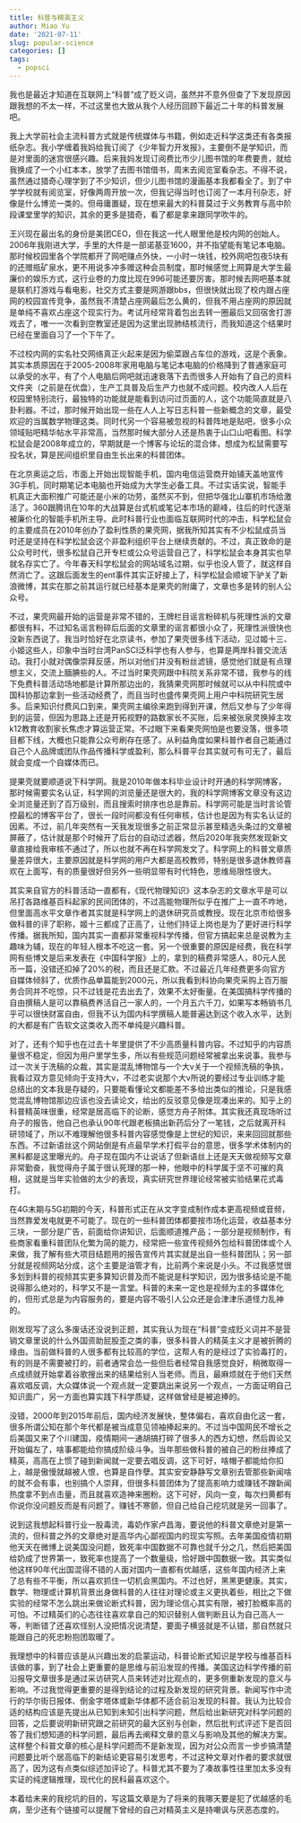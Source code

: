 ```yaml
---
title: 科普与精英主义
author: Miao Yu
date: '2021-07-11'
slug: popular-science
categories: []
tags:
  - popsci
---
```


我也是最近才知道在互联网上“科普”成了贬义词，虽然并不意外但查了下发现原因跟我想的不太一样，不过这里也大致从我个人经历回顾下最近二十年的科普发展吧。

我上大学前社会主流科普方式就是传统媒体与书籍，例如走近科学这类还有各类报纸杂志。我小学缠着我妈给我订阅了《少年智力开发报》，主要倒不是学知识，而是对里面的迷宫很感兴趣。后来我妈发现订阅费比市少儿图书馆的年费要贵，就给我换成了一个小红本本，放学了去图书馆借书，周末去阅览室看杂志。不得不说，虽然通过猎奇心理学到了不少知识，但少儿图书馆的漫画基本我都看全了。到了中学学校就有阅览室，好像两周开放一次，但我记得当时也订阅了一本月刊杂志，好像是什么博览一类的。但毋庸置疑，现在想来最大的科普莫过于义务教育与高中阶段课堂里学的知识，其余的更多是猎奇，看了都是拿来跟同学吹牛的。

王兴现在最出名的身份是美团CEO，但在我这一代人眼里他是校内网的创始人。2006年我刚进大学，手里的大件是一部诺基亚1600，并不指望能有笔记本电脑。那时候校园里各个学院都开了网吧赚点外快，一小时一块钱，校外网吧包夜5块有的还赠瓶矿泉水，更不用说多冲多赠这种会员制度，那时候感觉上网算是大学生最廉价的娱乐方式，这行业卷的力度比现在996可能还要厉害。那时候去网吧基本就是联机打游戏与看电影，社交方式主要是网游跟bbs，但很快就出现了校内跟占座网的校园宣传竞争，虽然我不清楚占座网最后怎么黄的，但我不用占座网的原因就是单纯不喜欢占座这个现实行为。考试月经常背着包出去转一圈最后又回宿舍打游戏去了，唯一一次看到空教室还是因为这里出现肺结核流行，而我知道这个结果时已经在里面自习了一个下午了。

不过校内网的实名社交网络真正火起来是因为偷菜跟占车位的游戏，这是个表象。其实本质原因在于2005-2008年家用电脑与笔记本电脑的价格降到了普通家庭可以承受的水平，有了个人电脑后网吧就迅速衰落下去而很多人开始有了自己的资料文件夹（之前是在优盘），生产工具普及后生产力也就不成问题。校内改人人后在校园里特别流行，最独特的功能就是能看到访问过页面的人，这个功能简直就是八卦利器。不过，那时候开始出现一些在人人上写日志科普一些新概念的文章，最受欢迎的当属数学物理这类。同时代另一个容易被忽视的科普阵地是贴吧，很多小众领域贴吧精华帖水平非常高，当然那时候大部分人还是热衷于山口山吧看图。科学松鼠会是2008年成立的，早期就是一个博客与论坛的混合体，想成为松鼠需要写投名状，算是民间组织里自由生长出来的科普团体。

在北京奥运之后，市面上开始出现智能手机，国内电信运营商开始铺天盖地宣传3G手机，同时期笔记本电脑也开始成为大学生必备工具。不过实话实说，智能手机真正大面积推广可能还是小米的功劳，虽然买不到，但把华强北山寨机市场给激活了。360跟腾讯在10年的大战算是台式机或笔记本市场的巅峰，往后的时代逐渐被廉价化的智能手机所主导。此时科普行业也面临互联网时代的冲击，科学松鼠会的主要成员在2010年创办了盈利性质的果壳网，据我所知其实有不少松鼠成员当时还是坚持在科学松鼠会这个非盈利组织平台上继续贡献的。不过，真正致命的是公众号时代，很多松鼠自己开专栏或公众号运营自己了，科学松鼠会本身其实也早就名存实亡了。今年春天科学松鼠会的网站域名过期，似乎也没人管了，就这样自然消亡了。这跟后面发生的ent事件其实正好接上了，科学松鼠会顺坡下驴关了新浪微博，其实在那之前其运行就已经基本是果壳的附庸了，文章也多是转的别人公众号。

不过，果壳网最开始的运营是非常不错的，王牌栏目谣言粉碎机与死理性派的文章都很有料，不过知名谣言粉碎后后面的文章里的谣言都很小众了，死理性派很快也没新东西说了。我当时恰好在北京读书，参加了果壳很多线下活动，见过姬十三、小姬这些人，印象中当时台湾PanSCI泛科学也有人参与，也算是两岸科普交流活动。我打小就对偶像崇拜反感，所以对他们并没有粉丝滤镜，感觉他们就是有点理想主义，交流上腼腆些的人。不过当时果壳网跟中科院关系非常不错，我参与的线下免费科普活动场地都是计算所那边出的，我猜果壳网那时候就可以从中科院或中国科协那边拿到一些活动经费了，而且当时也盛传果壳网上用户中科院研究生居多。后来知识付费风口到来，果壳网主编徐来跑到得到开课，然后又参与了少年得到的运营，但因为思路上还是开拓视野的路数家长不买账，后来被张泉灵换掉主攻k12教育收割家长焦虑才算运营正常。不过眼下来看果壳网怕是也要没落，很多项目都下线，大概也只能靠公众号刷存在感了。从利益角度如果科普作者自己能通过自己个人品牌或团队作品传播科学或盈利，那么科普平台其实就可有可无了，最后就会变成一个自媒体而已。

提果壳就要顺道说下科学网。我是2010年做本科毕业设计时开通的科学网博客，那时候需要实名认证，科学网的浏览量还是很大的，我的科学网博客文章没有这边全浏览量还到了百万级别，而且搜索时排序也总是靠前。科学网可能是当时言论管控最松的博客平台了，很长一段时间都没有任何审核，估计也是因为有实名认证的因素。不过，前几年突然有一天我发现很多之前正常显示甚至精选头条过的文章被屏蔽了，估计就是那个时候开了后台的自动过滤器，然后2020年我突然发现新文章直接给我审核不通过了，所以也就不再在科学网发文了。科学网上的科普文章质量差异很大，主要原因就是科学网的用户大都是高校教师，特别是很多退休教师喜欢在上面写，有的质量很好但另外一些明显带有时代特色，思维局限性很大。

其实来自官方的科普活动一直都有，《现代物理知识》这本杂志的文章水平是可以吊打各路维基百科起家的民间团体的，不过高能物理所似乎在推广上一直不咋地，但里面高水平文章作者其实就是科学网上的退休研究员或教授。现在北京市给很多做科普的评了职称，姬十三都成了正高了，让他们持证上岗也是为了更好进行科学传播。据我所知，国内其实一直都非常重视科学传播，但官方搞起来总是说教为主趣味为辅，现在的年轻人根本不吃这一套。另一个很重要的原因是经费，我在科学网有些博文是后来发表在《中国科学报》上的，拿到的稿费非常感人，80元人民币一篇，没错还扣掉了20%的税，而且还是汇款。不过最近几年经费更多向官方自媒体倾斜了，优质作品单篇能到2000元，所以我看到科协向果壳采购上百万服务合同并不吃惊，只不过钱是花去出去了，效果不太好衡量。在美国搞科学传播的自由撰稿人是可以靠稿费养活自己一家人的，一个月五六千刀，如果写本畅销书几乎可以很快财富自由，但我不认为国内科学撰稿人能普遍达到这个收入水平，达到的大都是有广告软文这类收入而不单纯是兴趣科普。

对了，还有个知乎也在过去十年里提供了不少高质量科普内容。不过知乎的内容质量很不稳定，但因为用户里学生多，所以有些规范问题经常被拿出来说事。我参与过一次关于洗稿的众裁，其实是混乱博物馆与一个大v关于一个视频洗稿的争执，我看过双方意见倾向于支持大v，不过老实说那个大v所说的要经过专业训练才能总结出的文本我是存疑的，只要能看懂论文都能差不多给出类似的推论，只是我感觉混乱博物馆那边应该也没去读论文，给出的反驳意见像是现凑出来的。知乎上的科普精英味很重，经常是居高临下的论断，感觉方舟子附体。其实我还真现场听过舟子的报告，他自己也承认90年代跟老板搞出新药后分了一笔钱，之后就离开科研领域了，所以不难理解他很多科普内容感觉像是上世纪的知识，来来回回就那些东西。不过新语丝这个网站倒是有点最早学术打假平台的意思，很多学术体制内的黑料都是这里曝光的。舟子现在国内不让说话了但新语丝上还是天天做视频写文章非常勤奋，我觉得舟子属于很认死理的那一种，他眼中的科学属于坚不可摧的真相，这就是当年实验做的太少的表现，真实研究世界理论经常被实验结果花式毒打。

在4G末期与5G初期的今天，科普形式正在从文字变成制作成本更高视频或音频，当然靠爱发电就更不可能了。现在的一些科普团体都要按市场化运营，收益基本分三块，一部分是广告，前面给你讲知识，后面顺道推产品；一部分是视频制作，有些商家看重科普团队化繁为简的能力，经常把一些宣传视频外包给科普团体或个人来做，我了解有些大项目结题用的报告宣传片其实就是出自一些科普团队；另一部分就是视频网站分成，这个主要是油管才有，比前两个来说是小头。不过我感觉很多划到科普的视频其实更多算知识普及而不能说是科学知识，因为很多结论是不能说得那么绝对的，科学又不是一言堂。科普的未来一定也是视频为主的多媒体化的，但形式总是为内容服务的，要是内容不吸引人公众还是会津津乐道怪力乱神的。

刚发现写了这么多废话还没说到正题，其实我认为现在“科普”变成贬义词并不是营销文章里说的什么外国资助屁股歪之类的事，很多科普人的精英主义才是被折腾的缘由。当前做科普的人很多都有比较高的学位，这帮人有的是经过了实验毒打的，有的则是不需要被打的，前者通常会怂一些但后者经常自我感觉良好，稍微取得一点成绩就开始拿着谷歌搜出来的结果给别人当老师。而且，最麻烦就在于他们天然喜欢唱反调，大众媒体说一个观点就一定要跳出来说另一个观点，一方面证明自己知识面广，另一方面也算实践下科学质疑，这样做曾经是被追捧的。

没错，2000年到2015年前后，国内经济发展快，整体偏右，喜欢自由化这一套，很多所谓公知在那个年代都是被当成意见领袖捧起来的。不过当中国网民不增长之后美国又来了个川建国，疫情期间一通胡搞打碎了很多人的西方幻想，然后舆论又开始偏左了，啥事都能给你搞成阶级斗争。当年那些做科普的被自己的粉丝捧成了精英，高高在上惯了碰到新闻就一定要去唱反调，这下可好，啥帽子都能给你扣上，越是傲慢就越被人恨，也算是自作孽。其实安安静静写文章别去管那些新闻啥的就不会有事，也别搞个人崇拜，但很多科普团体为了提高影响力或赚钱不蹭新闻热度拿不到点击量，而且就喜欢造神来圈粉。这下可好，风向一变，每次扫黄都有你说你没问题反而是有问题了。赚钱不寒颤，但自己给自己挖坑就是另一回事了。

说到这我想起科普行业一股毒流，毒奶作家卢昌海，要说他的科普文章绝对是第一流的，但科普之外的文章绝对是高华内心鄙视国内的现实写照。去年美国疫情初期他天天在微博上说美国没问题，致死率中国数据不可靠也就千分之几，然后把美国给奶成了世界第一，致死率也提高了一个数量级，恰好跟中国数据一致。其实类似他这样90年代出国混得不错的人面对国内一直都有优越感，这些年国内经济上来了总有些不平衡，所以喜欢抓住一切机会黑国内。不过也好，黑黑更健康。其实，数学、物理或计算机背景出身做科普的人往往对理论或主义更执着些，相比之下做实验的经常不怎么跳出来做论断式科普，因为理论信心其实有限，被打脸概率高的可怕。不过精英们的心态往往喜欢拿自己的知识替别人做判断且认为自己高人一等，判断错了还喜欢怪别人没把情况说清楚，要面子横竖就是不认错，那自然就只能跟自己的死忠粉抱团取暖了。

我理想中的科普应该是从兴趣出发的启蒙运动，科普论断式知识是学校与维基百科该做的事，到了社会上更重要的是思维与前沿发现的传播。美国这边科学传播的前沿报导文章很多是通过采访研究人员来转述对比观点的，更多侧重新发现的意义与影响。不过我觉得更重要的是得到结论的过程及新发现的研究背景。新闻写作中流行的华尔街日报体、倒金字塔体或新华体都不适合前沿发现的科普。我认为比较合适的结构应该是先提出从已知到未知引出科学问题，然后给出新研究对科学问题的回答，之后要说明新研究跟之前研究的最大区别与创新，然后批判式评述下是否回答了我们想知道的科学问题，最后再去阐释文章的意义与影响及其他的解决方案。这样整个科普文章的核心是科学问题而不是新发现，因为对公众而言一步步搞清楚问题要比听个居高临下的新结论更容易引发思考，不过这种文章对作者的要求就很高了，因为这有点类似综述加评论了。科普尤其不要为了凑故事性往里加太多没有实证的纯逻辑推理，现代化的民科最喜欢这个。

本着给未来的我挖坑的目的，写这篇文章是为了将来的我哪天要是犯了优越感的毛病，至少还有个链接可以提醒下曾经的自己对精英主义是持嘲讽与厌恶态度的。
